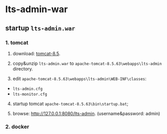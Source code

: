 # lts-admin-war

## startup `lts-admin.war`
### 1. tomcat
1. download: [tomcat-8.5](https://tomcat.apache.org/tomcat-8.5-doc/index.html).

2. copy&unzip `lts-admin.war` to `apache-tomcat-8.5.63\webapps\lts-admin` directory.

3. edit `apache-tomcat-8.5.63\webapps\lts-admin\WEB-INF\classes`:
- `lts-admin.cfg`
- `lts-monitor.cfg`

4. startup tomcat `apache-tomcat-8.5.63\bin\startup.bat`;

5. browse: <http://127.0.0.1:8080/lts-admin>. (username&password: admin)

### 2. docker
